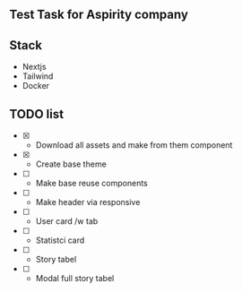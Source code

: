 ## Test Task for Aspirity company

## Stack

-   Nextjs
-   Tailwind
-   Docker

## TODO list

-   [x] -   Download all assets and make from them component
-   [x] -   Create base theme
-   [ ] -   Make base reuse components
-   [ ] -   Make header via responsive
-   [ ] -   User card /w tab
-   [ ] -   Statistci card
-   [ ] -   Story tabel
-   [ ] -   Modal full story tabel
